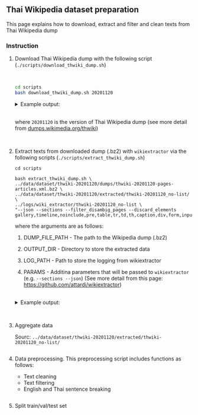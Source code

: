 ## Thai Wikipedia dataset preparation

This page explains how to download, extract and filter and clean texts from Thai Wikipedia dump

### Instruction


1. Download Thai Wikipedia dump with the following script (`./scripts/download_thwiki_dump.sh`)


    <br>

    ```bash
    cd scripts
    bash download_thwiki_dump.sh 20201120
    ```

    <details>
    <summary>Example output:</summary>

    ```
    Download thwiki-20201120-pages-articles.xml.bz2
    % Total    % Received % Xferd  Average Speed   Time    Time     Time  Current
                                    Dload  Upload   Total   Spent    Left  Speed
    100  276M  100  276M    0     0  1763k      0  0:02:40  0:02:40 --:--:-- 4010k
    ```
    </details>

    <br>
    
    where `20201120` is the version of Thai Wikipedia dump (see more detail from [dumps.wikimedia.org/thwiki](https://dumps.wikimedia.org/thwiki/))

<br>

2. Extract texts from downloaded dump (.bz2) with `wikiextractor` via the following scripts (`./scripts/extract_thwiki_dump.sh`)

    ```
    cd scripts

    bash extract_thwiki_dump.sh \
    ../data/dataset/thwiki-20201120/dumps/thwiki-20201120-pages-articles.xml.bz2 \
    ../data/dataset/thwiki-20201120/extracted/thwiki-20201120_no-list/ \
    ../logs/wiki_extractor/thwiki-20201120_no-list \
    "--json --sections --filter_disambig_pages --discard_elements gallery,timeline,noinclude,pre,table,tr,td,th,caption,div,form,input,select,option,textarea,ul,li,ol,dl,dt,dd,menu,dir,ref,references,img,imagemap,source,small,br"
    ```
    where the arguments are as follows:

    1. DUMP_FILE_PATH - The path to the Wikipedia dump (.bz2)

    2. OUTPUT_DIR - Directory to store the extracted data

    3. LOG_PATH - Path to store the logging from wikiextractor

    4. PARAMS - Additina parameters that will be passed to `wikiextractor` (e.g. `--sections --json`) (See more detail from this page: https://github.com/attardi/wikiextractor)

    <br>

    <details>
    <summary>Example output:</summary>

    ```
    Begin extracting thwiki dump from ../dataset/thwiki-20201120/dumps/thwiki-20201120-pages-articles.xml.bz2.
    INFO: Loaded 0 templates in 0.0s
    INFO: Starting page extraction from ../dataset/thwiki-20201120/dumps/thwiki-20201120-pages-articles.xml.bz2.
    INFO: Using 11 extract processes.
    INFO: 1	หน้าหลัก
    INFO: 545	ดาราศาสตร์
    INFO: 547	ภูมิศาสตร์
    INFO: 611	พันทิป.คอม
    INFO: 613	พันธุ์ทิพย์พลาซ่า
    INFO: 615	วิทยาการคอมพิวเตอร์
    INFO: 618	การประมวลสารสนเทศ
    INFO: 616	คณิตศาสตร์
    INFO: 619	การเมือง
    INFO: 660	ดิมมูบอร์เกียร์
    INFO: 662	เกษตรศาสตร์
    ...
    ...
    ...
    INFO: 1133008	อินเดอะมูดฟอร์เลิฟ
    INFO: 1133017	ถ้ำเอลโลรา
    INFO: 1133026	ซีเอฟเอ็นเอ็ม
    INFO: 1133035	เฮอริเคนไอโอตา
    INFO: 1133037	เฮอริเคนอีตา
    INFO: 1133038	ปลาสเตอร์เจียนเปอร์เซีย
    INFO: 1133051	มานาซูรุ
    INFO: Finished 11-process extraction of 140545 articles in 170.3s (825.5 art/s)
    INFO: total of page: 265524, total of articl page: 140604; total of used articl page: 140545

    ```
    </details>

<br>

3. Aggregate data

    Sourc: `../data/dataset/thwiki-20201120/extracted/thwiki-20201120_no-list/`


    ```
    ```

4. Data preprocessing. This preprocessing script includes functions as follows:

    - Text cleaning
    - Text filtering
    - English and Thai sentence breaking

    ```
    ```


5. Split train/val/test set


